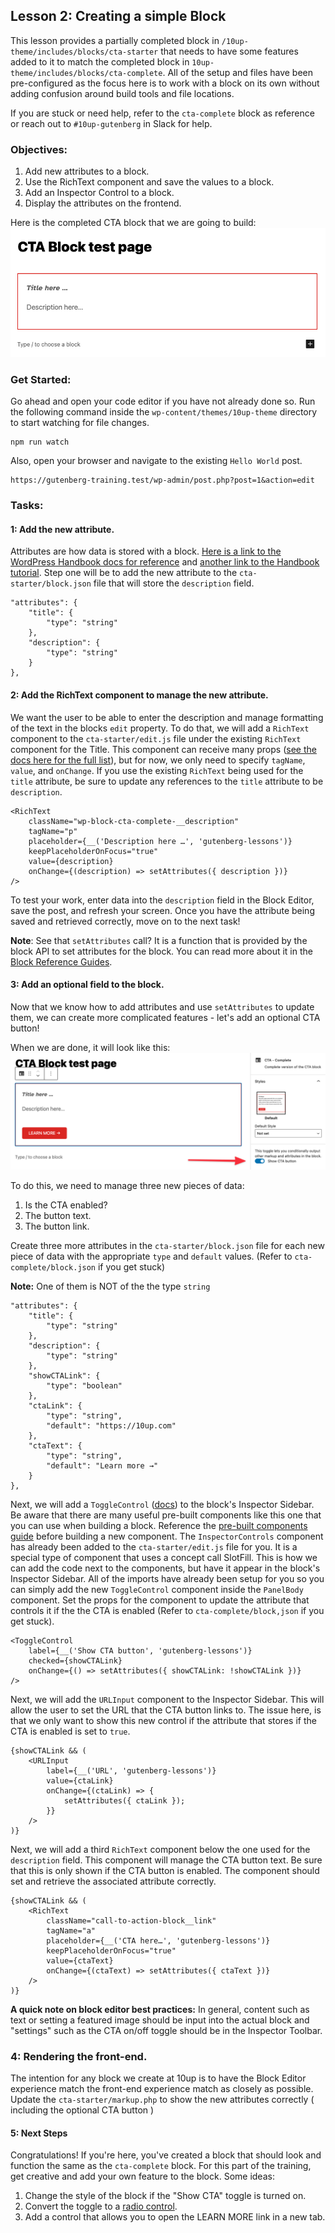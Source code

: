 ## Lesson 2: Creating a simple Block

This lesson provides a partially completed block in `/10up-theme/includes/blocks/cta-starter` that needs to have some features added to it to match the completed block in `10up-theme/includes/blocks/cta-complete`. All of the setup and files have been pre-configured as the focus here is to work with a block on its own without adding confusion around build tools and file locations.

If you are stuck or need help, refer to the `cta-complete` block as reference or reach out to `#10up-gutenberg` in Slack for help.


### Objectives:

1. Add new attributes to a block.
2. Use the RichText component and save the values to a block.
3. Add an Inspector Control to a block.
4. Display the attributes on the frontend.

Here is the completed CTA block that we are going to build:
![alt text](images/cta-complete.png "The completed CTA block")

### Get Started:
Go ahead and open your code editor if you have not already done so. Run the following command inside the `wp-content/themes/10up-theme` directory to start watching for file changes.
```
npm run watch
```

Also, open your browser and navigate to the existing `Hello World` post.
```
https://gutenberg-training.test/wp-admin/post.php?post=1&action=edit
```

### Tasks:

#### 1: Add the new attribute.
Attributes are how data is stored with a block. [Here is a link to the WordPress Handbook docs for reference](https://developer.wordpress.org/block-editor/reference-guides/block-api/block-attributes/) and [another link to the Handbook tutorial](https://developer.wordpress.org/block-editor/handbook/tutorials/create-block/attributes/). Step one will be to add the new attribute to the `cta-starter/block.json` file that will store the `description` field.
```
"attributes": {
	"title": {
		"type": "string"
	},
	"description": {
		"type": "string"
	}
},
```

####  2: Add the RichText component to manage the new attribute.
We want the user to be able to enter the description and manage formatting of the text in the blocks `edit` property. To do that, we will add a `RichText` component to the `cta-starter/edit.js` file under the existing `RichText` component for the Title. This component can receive many props ([see the docs here for the full list](https://github.com/WordPress/gutenberg/tree/trunk/packages/block-editor/src/components/rich-text)), but for now, we only need to specify `tagName`, `value`, and `onChange`. If you use the existing `RichText` being used for the `title` attribute, be sure to update any references to the `title` attribute to be `description`. 
```
<RichText
	className="wp-block-cta-complete-__description"
	tagName="p"
	placeholder={__('Description here …', 'gutenberg-lessons')}
	keepPlaceholderOnFocus="true"
	value={description}
	onChange={(description) => setAttributes({ description })}
/>
```
To test your work, enter data into the `description` field in the Block Editor, save the post, and refresh your screen. Once you have the attribute being saved and retrieved correctly, move on to the next task!

**Note**: See that `setAttributes` call? It is a function that is provided by the block API to set attributes for the block. You can read more about it in the [Block Reference Guides](https://developer.wordpress.org/block-editor/reference-guides/block-api/block-attributes/).

#### 3: Add an optional field to the block.
Now that we know how to add attributes and use `setAttributes` to update them, we can create more complicated features - let's add an optional CTA button!

When we are done, it will look like this:
![alt text](images/cta-complete-with-control.png "CTA block with Inspector control")


To do this, we need to manage three new pieces of data:
1. Is the CTA enabled?
2. The button text.
3. The button link.

Create three more attributes in the `cta-starter/block.json` file for each new piece of data with the appropriate `type` and `default` values. (Refer to `cta-complete/block.json` if you get stuck)

**Note:** One of them is NOT of the the type `string`
```
"attributes": {
	"title": {
		"type": "string"
	},
	"description": {
		"type": "string"
	},
	"showCTALink": {
		"type": "boolean"
	},
	"ctaLink": {
		"type": "string",
		"default": "https://10up.com"
	},
	"ctaText": {
		"type": "string",
		"default": "Learn more →"
	}
},
```

Next, we will add a `ToggleControl` ([docs](https://developer.wordpress.org/block-editor/reference-guides/components/toggle-control/)) to the block's Inspector Sidebar. Be aware that there are many useful pre-built components like this one that you can use when building a block. Reference the [pre-built components guide](https://developer.wordpress.org/block-editor/reference-guides/components/) before building a new component. The `InspectorControls` component has already been added to the `cta-starter/edit.js` file for you. It is a special type of component that uses a concept call SlotFill. This is how we can add the code next to the components, but have it appear in the block's Inspector Sidebar. All of the imports have already been setup for you so you can simply add the new `ToggleControl` component inside the `PanelBody` component. Set the props for the component to update the attribute that controls it if the the CTA is enabled (Refer to `cta-complete/block,json` if you get stuck).
```
<ToggleControl
	label={__('Show CTA button', 'gutenberg-lessons')}
	checked={showCTALink}
	onChange={() => setAttributes({ showCTALink: !showCTALink })}
/>
```

Next, we will add the `URLInput` component to the Inspector Sidebar. This will allow the user to set the URL that the CTA button links to. The issue here, is that we only want to show this new control if the attribute that stores if the CTA is enabled is set to `true`. 
```
{showCTALink && (
	<URLInput
		label={__('URL', 'gutenberg-lessons')}
		value={ctaLink}
		onChange={(ctaLink) => {
			setAttributes({ ctaLink });
		}}
	/>
)}
```

Next, we will add a third `RichText` component below the one used for the `description` field. This component will manage the CTA button text. Be sure that this is only shown if the CTA button is enabled. The component should set and retrieve the associated attribute correctly.
```
{showCTALink && (
	<RichText
		className="call-to-action-block__link"
		tagName="a"
		placeholder={__('CTA here…', 'gutenberg-lessons')}
		keepPlaceholderOnFocus="true"
		value={ctaText}
		onChange={(ctaText) => setAttributes({ ctaText })}
	/>
)}
```

__A quick note on block editor best practices:__ In general, content such as text or setting a featured image should be input into the actual block and "settings" such as the CTA on/off toggle should be in the Inspector Toolbar.

### 4: Rendering the front-end.

The intention for any block we create at 10up is to have the Block Editor experience match the front-end experience match as closely as possible. Update the `cta-starter/markup.php` to show the new attributes correctly ( including the optional CTA button )


#### 5: Next Steps

Congratulations! If you're here, you've created a block that should look and function the same as the `cta-complete` block. For this part of the training, get creative and add your own feature to the block. Some ideas:

1. Change the style of the block if the "Show CTA" toggle is turned on.
2. Convert the toggle to a [radio control](https://developer.wordpress.org/block-editor/reference-guides/components/radio-control/).
3. Add a control that allows you to open the LEARN MORE link in a new tab.

